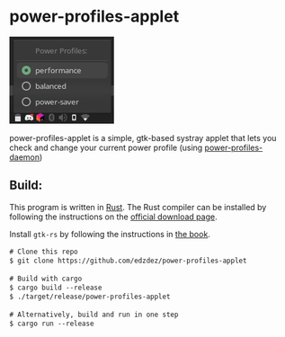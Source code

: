 # power-profiles-applet

![](./screenshots/demo.png)

power-profiles-applet is a simple, gtk-based systray applet that lets
you check and change your current power profile (using [power-profiles-daemon](https://gitlab.freedesktop.org/hadess/power-profiles-daemon))

## Build:

This program is written in [Rust](https://www.rust-lang.org/). The Rust compiler can be installed by following the
instructions on the [official download page](https://www.rust-lang.org/tools/install).

Install `gtk-rs` by following the instructions
in [the book](https://gtk-rs.org/gtk4-rs/stable/latest/book/installation.html).

```shell
# Clone this repo
$ git clone https://github.com/edzdez/power-profiles-applet

# Build with cargo
$ cargo build --release
$ ./target/release/power-profiles-applet

# Alternatively, build and run in one step
$ cargo run --release
```
